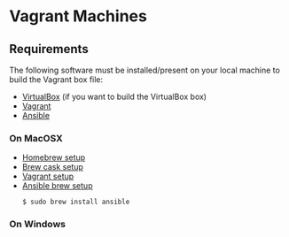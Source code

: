 # Vagrant Machines


## Requirements

The following software must be installed/present on your local machine to build the Vagrant box file:
  - [VirtualBox](https://www.virtualbox.org/) (if you want to build the VirtualBox box)
  - [Vagrant](http://vagrantup.com/)
  - [Ansible](http://docs.ansible.com/intro_installation.html)

### On MacOSX
 
- [Homebrew setup](https://sourabhbajaj.com/mac-setup/Homebrew/)  
- [Brew cask setup](https://sourabhbajaj.com/mac-setup/Homebrew/Cask.html)    
- [Vagrant setup](https://sourabhbajaj.com/mac-setup/Vagrant/README.html)     
- [Ansible brew setup](https://formulae.brew.sh/formula/ansible)    
  ```shell
  $ sudo brew install ansible
  ```

### On Windows
